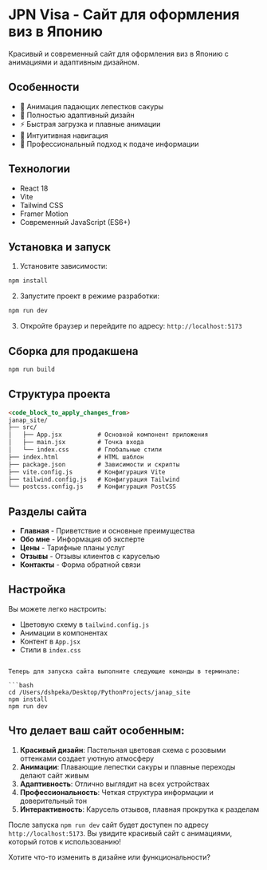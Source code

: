 # JPN Visa - Сайт для оформления виз в Японию

Красивый и современный сайт для оформления виз в Японию с анимациями и адаптивным дизайном.

## Особенности

- 🌸 Анимация падающих лепестков сакуры
- 📱 Полностью адаптивный дизайн
- ⚡ Быстрая загрузка и плавные анимации
- 🎯 Интуитивная навигация
- 💼 Профессиональный подход к подаче информации

## Технологии

- React 18
- Vite
- Tailwind CSS
- Framer Motion
- Современный JavaScript (ES6+)

## Установка и запуск

1. Установите зависимости:
```bash
npm install
```

2. Запустите проект в режиме разработки:
```bash
npm run dev
```

3. Откройте браузер и перейдите по адресу: `http://localhost:5173`

## Сборка для продакшена

```bash
npm run build
```

## Структура проекта

```markdown:/Users/dshpeka/Desktop/PythonProjects/janap_site/README.md
<code_block_to_apply_changes_from>
janap_site/
├── src/
│   ├── App.jsx          # Основной компонент приложения
│   ├── main.jsx         # Точка входа
│   └── index.css        # Глобальные стили
├── index.html           # HTML шаблон
├── package.json         # Зависимости и скрипты
├── vite.config.js       # Конфигурация Vite
├── tailwind.config.js   # Конфигурация Tailwind
└── postcss.config.js    # Конфигурация PostCSS
```

## Разделы сайта

- **Главная** - Приветствие и основные преимущества
- **Обо мне** - Информация об эксперте
- **Цены** - Тарифные планы услуг
- **Отзывы** - Отзывы клиентов с каруселью
- **Контакты** - Форма обратной связи

## Настройка

Вы можете легко настроить:
- Цветовую схему в `tailwind.config.js`
- Анимации в компонентах
- Контент в `App.jsx`
- Стили в `index.css`
```

Теперь для запуска сайта выполните следующие команды в терминале:

```bash
cd /Users/dshpeka/Desktop/PythonProjects/janap_site
npm install
npm run dev
```

## Что делает ваш сайт особенным:

1. **Красивый дизайн**: Пастельная цветовая схема с розовыми оттенками создает уютную атмосферу
2. **Анимации**: Плавающие лепестки сакуры и плавные переходы делают сайт живым
3. **Адаптивность**: Отлично выглядит на всех устройствах
4. **Профессиональность**: Четкая структура информации и доверительный тон
5. **Интерактивность**: Карусель отзывов, плавная прокрутка к разделам

После запуска `npm run dev` сайт будет доступен по адресу `http://localhost:5173`. Вы увидите красивый сайт с анимациями, который готов к использованию!

Хотите что-то изменить в дизайне или функциональности?
```

